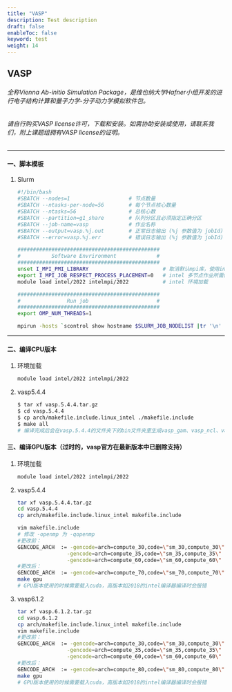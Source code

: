 ```yaml
---
title: "VASP"
description: Test description
draft: false
enableToc: false
keyword: test
weight: 14
---
```


## VASP

###### 全称Vienna Ab-initio Simulation Package，是维也纳大学Hafner小组开发的进行电子结构计算和量子力学-分子动力学模拟软件包。

###### 请自行购买VASP license许可，下载和安装。如需协助安装或使用，请联系我们，附上课题组拥有VASP license的证明。
***
#### 一、脚本模板
1. Slurm
    ```bash
    #!/bin/bash
    #SBATCH --nodes=1                   # 节点数量
    #SBATCH --ntasks-per-node=56        # 每个节点核心数量
    #SBATCH --ntasks=56                 # 总核心数
    #SBATCH --partition=g1_share        # 队列分区且必须指定正确分区
    #SBATCH --job-name=vasp             # 作业名称
    #SBATCH --output=vasp.%j.out        # 正常日志输出 (%j 参数值为 jobId)
    #SBATCH --error=vasp.%j.err         # 错误日志输出 (%j 参数值为 jobId)

    ##############################################
    #          Software Envrironment             #
    ##############################################
    unset I_MPI_PMI_LIBRARY                        # 取消默认mpi库，使用intel自带
    export I_MPI_JOB_RESPECT_PROCESS_PLACEMENT=0   # intel 多节点作业所需修改参数
    module load intel/2022 intelmpi/2022           # intel 环境加载

    ##############################################
    #               Run job                      #
    ##############################################
    export OMP_NUM_THREADS=1

    mpirun -hosts `scontrol show hostname $SLURM_JOB_NODELIST |tr '\n' ',' | head -c-1` -np $SLURM_NTASKS vasp_std
    ```

***

#### 二、编译CPU版本

1. 环境加载

    ```bash
    module load intel/2022 intelmpi/2022
    ```

2. vasp5.4.4

    ```bash
    $ tar xf vasp.5.4.4.tar.gz
    $ cd vasp.5.4.4
    $ cp arch/makefile.include.linux_intel ./makefile.include
    $ make all
    # 编译完成后会在vasp.5.4.4的文件夹下的bin文件夹里生成vasp_gam、vasp_ncl、vasp_std三个可自行文件。
    ```

#### 三、编译GPU版本（过时的，vasp官方在最新版本中已删除支持）

1. 环境加载

    ```bash
    module load intel/2022 intelmpi/2022
    ```

2. vasp5.4.4

    ```bash
    tar xf vasp.5.4.4.tar.gz
    cd vasp.5.4.4
    cp arch/makefile.include.linux_intel makefile.include
    ```

    ```bash
    vim makefile.include
    # 修改 -openmp 为 -qopenmp
    #更改前：
    GENCODE_ARCH  := -gencode=arch=compute_30,code=\"sm_30,compute_30\" \
                    -gencode=arch=compute_35,code=\"sm_35,compute_35\" \
                    -gencode=arch=compute_60,code=\"sm_60,compute_60\"
    #更改后：
    GENCODE_ARCH  := -gencode=arch=compute_70,code=\"sm_70,compute_70\"  备注：vasp5.4.4最高能接受的GPU sm配置为70  根据实际情况修改
    make gpu
    # GPU版本使用的时候需要载入cuda，高版本如2018的intel编译器编译时会报错
    ```

3. vasp6.1.2

    ```bash
    tar xf vasp.6.1.2.tar.gz
    cd vasp.6.1.2
    cp arch/makefile.include.linux_intel makefile.include
    vim makefile.include
    #更改前：
    GENCODE_ARCH  := -gencode=arch=compute_30,code=\"sm_30,compute_30\" \
                    -gencode=arch=compute_35,code=\"sm_35,compute_35\" \
                    -gencode=arch=compute_60,code=\"sm_60,compute_60\"
    #更改后：
    GENCODE_ARCH  := -gencode=arch=compute_80,code=\"sm_80,compute_80\"  #A100为sm为80 根据实际情况修改
    make gpu
    # GPU版本使用的时候需要载入cuda，高版本如2018的intel编译器编译时会报错
    ```

